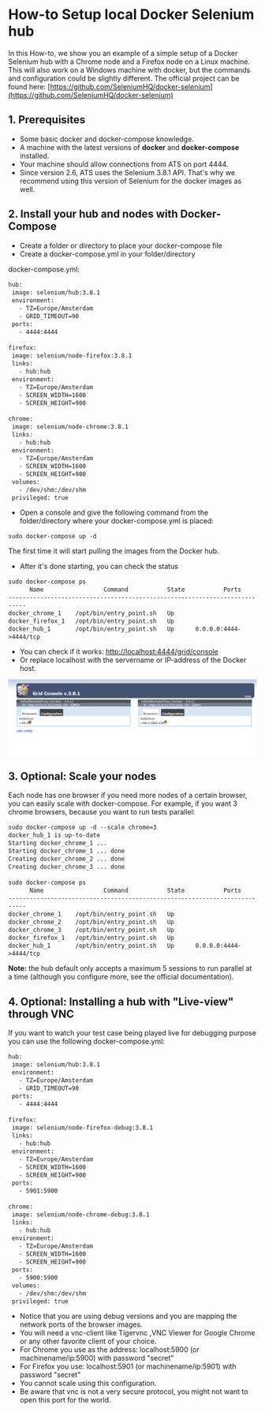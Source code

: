 # How-to Setup local Docker Selenium hub #

In this How-to, we show you an example of a simple setup of a Docker Selenium hub with a Chrome node and a Firefox node on a Linux machine. This will also work on a Windows machine with docker, but the commands and configuration could be slightly different. The official project can be found here: [https://github.com/SeleniumHQ/docker-selenium](https://github.com/SeleniumHQ/docker-selenium)

## 1. Prerequisites ##

- Some basic docker and docker-compose knowledge.
- A machine with the latest versions of **docker** and **docker-compose** installed.
- Your machine should allow connections from ATS on port 4444.
- Since version 2.6, ATS uses the Selenium 3.8.1 API. That's why we recommend using this version of Selenium for the docker images as well.


## 2. Install your hub and nodes with Docker-Compose ##

- Create a folder or directory to place your docker-compose file
- Create a docker-compose.yml in your folder/directory

docker-compose.yml:

    hub: 
     image: selenium/hub:3.8.1
     environment:
       - TZ=Europe/Amsterdam
       - GRID_TIMEOUT=90
     ports:
       - 4444:4444
    
    firefox:
     image: selenium/node-firefox:3.8.1
     links:
       - hub:hub
     environment:
       - TZ=Europe/Amsterdam
       - SCREEN_WIDTH=1600
       - SCREEN_HEIGHT=900
    
    chrome:
     image: selenium/node-chrome:3.8.1
     links:
       - hub:hub
     environment:
       - TZ=Europe/Amsterdam
       - SCREEN_WIDTH=1600
       - SCREEN_HEIGHT=900
     volumes:
       - /dev/shm:/dev/shm
     privileged: true

- Open a console and give the following command from the folder/directory where your docker-compose.yml is placed:

```
sudo docker-compose up -d
```

The first time it will start pulling the images from the Docker hub.

- After it's done starting, you can check the status

```
sudo docker-compose ps
      Name                 Command           State           Ports         
---------------------------------------------------------------------------
docker_chrome_1    /opt/bin/entry_point.sh   Up                            
docker_firefox_1   /opt/bin/entry_point.sh   Up                            
docker_hub_1       /opt/bin/entry_point.sh   Up      0.0.0.0:4444->4444/tcp
```

- You can check if it works: [http://localhost:4444/grid/console](http://localhost:4444/grid/console)
- Or replace localhost with the servername or IP-address of the Docker host.

![](attachments/setup-local-docker-selenium-hub/docker_grid.png)

## 3. Optional: Scale your nodes ##

Each node has one browser if you need more nodes of a certain browser, you can easily scale with docker-compose. For example, if you want 3 chrome browsers, because you want to run tests parallel:

```
sudo docker-compose up -d --scale chrome=3
docker_hub_1 is up-to-date
Starting docker_chrome_1 ... 
Starting docker_chrome_1 ... done
Creating docker_chrome_2 ... done
Creating docker_chrome_3 ... done

sudo docker-compose ps
      Name                 Command           State           Ports         
---------------------------------------------------------------------------
docker_chrome_1    /opt/bin/entry_point.sh   Up                            
docker_chrome_2    /opt/bin/entry_point.sh   Up                            
docker_chrome_3    /opt/bin/entry_point.sh   Up                            
docker_firefox_1   /opt/bin/entry_point.sh   Up                            
docker_hub_1       /opt/bin/entry_point.sh   Up      0.0.0.0:4444->4444/tcp
```

**Note:** the hub default only accepts a maximum 5 sessions to run parallel at a time (although you configure more, see the official documentation).

## 4. Optional: Installing a hub with "Live-view" through VNC ##

If you want to watch your test case being played live for debugging purpose you can use the following docker-compose.yml:

    hub: 
     image: selenium/hub:3.8.1
     environment:
       - TZ=Europe/Amsterdam
       - GRID_TIMEOUT=90
     ports:
       - 4444:4444
    
    firefox:
     image: selenium/node-firefox-debug:3.8.1
     links:
       - hub:hub
     environment:
       - TZ=Europe/Amsterdam
       - SCREEN_WIDTH=1600
       - SCREEN_HEIGHT=900
     ports:
       - 5901:5900
    
    chrome:
     image: selenium/node-chrome-debug:3.8.1
     links:
       - hub:hub
     environment:
       - TZ=Europe/Amsterdam
       - SCREEN_WIDTH=1600
       - SCREEN_HEIGHT=900
     ports:
       - 5900:5900
     volumes:
       - /dev/shm:/dev/shm
     privileged: true

- Notice that you are using debug versions and you are mapping the network ports of the browser images. 
- You will need a vnc-client like Tigervnc ,VNC Viewer for Google Chrome or any other favorite client of your choice.
- For Chrome you use as the address: localhost:5900 (or machinename/ip:5900) with password "secret"
- For Firefox you use: localhost:5901 (or machinename/ip:5901) with password "secret"
- You cannot scale using this configuration.
- Be aware that vnc is not a very secure protocol, you might not want to open this port for the world.
